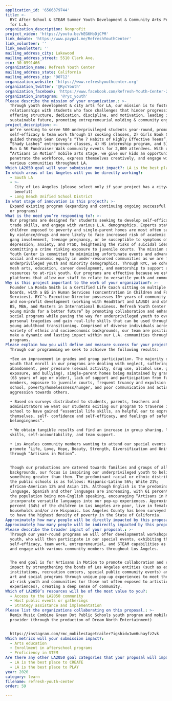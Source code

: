 ```yaml
---
application_id: '6566379744'
title: >-
  RYC After School & STEAM Summer Youth Development & Community Arts Programs
  for L.A.
organization_description: Nonprofit
project_video: 'https://youtu.be/hEG6HbDjCPM'
link_donate: 'https://www.paypal.me/RefreshYouthCenter'
link_volunteer: ''
link_newsletter: ''
mailing_address_city: Lakewood
mailing_address_street: 5510 Clark Ave.
ein: 30-0591466
organization_name: Refresh Youth Center
mailing_address_state: California
mailing_address_zip: '90712'
organization_website: 'https://www.refreshyouthcenter.org'
organization_twitter: '@RycYouth'
organization_facebook: 'https://www.facebook.com/Refresh-Youth-Center-209501842427600/'
organization_instagram: '@ryc_youth'
Please describe the mission of your organization.: >-
  Through youth development & city arts for LA, our mission is to foster
  relationships with students who face challenges that hinder progression, by
  offering structure, dedication, discipline, and motivation, leading into a
  sustainable future, promoting entrepreneurial molding & community engagement. 
project_description: >-
  We’re seeking to serve 500 underprivileged students year-round, promoting
  self-efficacy & team work through 1) cooking classes, 2) Girls Book Club
  guided through Sean Covey’s “The 7 Habits of Highly Effective Teens”, 3)
  “Shady Lashes” entrepreneur classes, 4) HS internship program, and 5) Color
  Run & 5K Fundraiser Walk community events for 2,000 attendees. With our
  “Artisans in Motion” mobile arts stage, we give our kids an opportunity to
  penetrate the workforce, express themselves creatively, and engage with
  various communities throughout LA. 
Which LA2050 goal will your submission most impact?: LA is the best place to LEARN
In which areas of Los Angeles will you be directly working?:
  - South LA
  - >-
    City of Los Angeles (please select only if your project has a citywide
    benefit)
  - Long Beach Unified School District
In what stage of innovation is this project?: >-
  Expand existing program (expanding and continuing ongoing successful projects
  or programs)
What is the need you’re responding to?: >-
  Our programs are designed for students seeking to develop self-efficacy and
  trade skills, and engage with various L.A. demographics. Experts state that
  children exposed to poverty and single-parent homes are most often surrounded
  by violence/drugs and more likely to face increased risk of academic failure,
  gang involvement, teenage pregnancy, or be susceptible to symptoms of
  depression, anxiety, and PTSD, heightening the risks of suicidal ideation or
  committing a crime risking exposure to juvenile courts. The mission of Refresh
  Youth Center is committed to minimizing unfortunate events and advancing
  social and economic equity in under-resourced communities as we are focused on
  underprivileged youth and minority demographics. Through RYC, we cohesively
  mesh arts, education, career development, and mentorship to support and offer
  resources to at-risk youth. Our programs are effective because we establish
  platforms that allow our staff to relate to versatile youth and communities. 
Why is this project important to the work of your organization?: >-
  Founder La Ronda Smith is a Certified Life Coach sitting on multiple school
  boards, with a BS in Human Services (concentration in Children and Family
  Services). RYC’s Executive Director possesses 10+ years of community outreach
  and non-profit development (working with HeadStart and LAUSD) and obtaining a
  BS, MBA, and Masters in International Business. Refresh Youth Center “prepares
  young minds for a better future” by promoting collaboration and enhancing
  social programs while paving the way for underprivileged youth to overcome
  personal tragedies and gain real-life skills that can be used through their
  young adulthood transitioning. Comprised of diverse individuals across a
  variety of ethnic and socioeconomic backgrounds, our team are positioned to
  make a dynamic and lasting impact within our L.A. communities through our
  programs. 
Please explain how you will define and measure success for your project.: >
  Through our programming we seek to achieve the following results:

  •See an improvement in grades and group participation. The majority of the
  youth that enroll in our programs are dealing with neglect, suffering from
  abandonment, peer pressure (sexual activity, drug use, alcohol use, gang
  exposure, and bullying), single-parent homes being maintained by grandparents
  (65 years of age or older), lack of support and participation from family
  members, exposure to juvenile courts, frequent truancy and expulsion from
  school, poverty/homelessness/hunger, and poor communication and acting in
  aggression towards others.

  • Based on surveys distributed to students, parents, teachers and
  administrators we want our students exiting our program to traverse into high
  school to have gained “essential life skills, an helpful ear to express
  themselves, self- confidence and self-efficacy, and feelings of safety and
  belongingness”.

  • We obtain tangible results and find an increase in group sharing, leadership
  skills, self-accountability, and team support. 

  • Los Angeles community members wanting to attend our special events which
  promote ‘Life, Love, Hope, Beauty, Strength, Diversification and Unification’
  through “Artisans in Motion”. 


  Though our productions are catered towards families and groups of all ages and
  backgrounds, our focus is inspiring our underprivileged youth to believe in
  something greater than them. The predominant racial or ethnic distribution in
  the public schools is as follows: Hispanic-Latino 56%; White 21%;
  African-American 12% and Asian 11%. Although English is the predominant
  language, Spanish and other languages are increasing, with 61 percent (61%) of
  the population being non-English speaking, encouraging “Artisans in Motion” to
  incorporate versatile languages into our pop-up experiences. Approximately 34
  percent (34%) of the children in Los Angeles are poor, live in female-headed
  households and/or are Hispanic. Los Angeles County has been surveyed and found
  to have the highest density of poverty in the State of California. 
Approximately how many people will be directly impacted by this proposal?: '800'
Approximately how many people will be indirectly impacted by this proposal?: '2300'
Please describe the broader impact of your proposal.: >-
  Through our year-round programs we will offer developmental workshops to 800
  youth, who will then participate in our special events, exhibiting their
  self-efficacy, team work, entrepreneurial, and STEAM capabilities as they host
  and engage with various community members throughout Los Angeles. 


  The end goal is for Artisans in Motion to promote collaboration and collective
  impact by strengthening the bonds of Los Angeles entities (such as educational
  institutions, recreation centers, special public community events) and enhance
  art and social programs through unique pop-up experiences to meet the needs of
  at-risk youth and communities (or those not often exposed to artistic cultural
  experiences), creating a deep sense of community. 
Which of LA2050’s resources will be of the most value to you?:
  - Access to the LA2050 community
  - Host public events or gatherings
  - Strategy assistance and implementation
Please list the organizations collaborating on this proposal.: >-
  Remix Music Combine Green Dot Public Schools youth program and mobile arts
  provider (through the production of Dream North Entertainment)


  https://instagram.com/rmc_mobilestagetrailer?igshid=1wm6uhayfz2vk
Which metrics will your submission impact?:
  - Arts education
  - Enrollment in afterschool programs
  - Proficiency in STEM
Are there any other LA2050 goal categories that your proposal will impact?:
  - LA is the best place to CREATE
  - LA is the best place to PLAY
year: 2020
category: learn
filename: refresh-youth-center
order: 59

---
```

